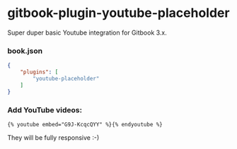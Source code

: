 # gitbook-plugin-youtube-placeholder

Super duper basic Youtube integration for Gitbook 3.x.

### book.json

```json
{
    "plugins": [
        "youtube-placeholder"
    ]
}
```

### Add YouTube videos:

```
{% youtube embed="G9J-KcqcQYY" %}{% endyoutube %}
```

They will be fully responsive :-)
